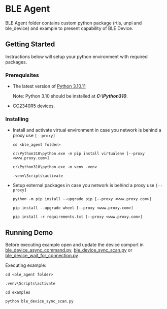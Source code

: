 # BLE Agent

BLE Agent folder contains custom python package (rtls, unpi and ble_device) and example to present capability of BLE 
Device.

## Getting Started

Instructions below will setup your python environment with required packages.  

### Prerequisites

- The latest version of [Python 3.10.11]( https://www.python.org/downloads/release/python-31011/ )

    Note: Python 3.10 should be installed at **_C:\Python310_**. 

- CC2340R5 devices.

### Installing
* Install and activate virtual environment in case you network is behind a proxy use ```[--proxy]```
    ```
    cd <ble_agent folder>
    
    c:\Python310\python.exe -m pip install virtualenv [--proxy <www.proxy.com>]
  
    c:\Python310\python.exe -m venv .venv
  
    .venv\Scripts\activate
    ```
* Setup external packages in case you network is behind a proxy use ```[--proxy]```
  ```
  python -m pip install --upgrade pip [--proxy <www.proxy.com>]
  
  pip install --upgrade wheel [--proxy <www.proxy.com>]

  pip install -r requirements.txt [--proxy <www.proxy.com>] 
  ```
     
## Running Demo

Before executing example open and update the device comport in [ble_device_async_command.py](../examples/ble_device_async_command.py), [ble_device_sync_scan.py](../examples/ble_device_sync_scan.py) or 
[ble_device_wait_for_connection.py](../examples/ble_device_wait_for_connection.py) .

Executing example: 
```
cd <ble_agent folder>

.venv\Scripts\activate

cd examples

python ble_device_sync_scan.py  
```
